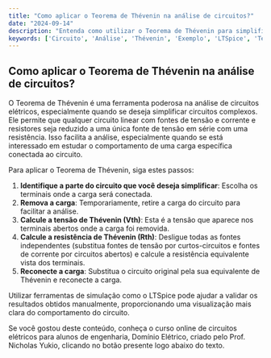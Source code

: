 ```yaml
---
title: "Como aplicar o Teorema de Thévenin na análise de circuitos?"
date: "2024-09-14"
description: "Entenda como utilizar o Teorema de Thévenin para simplificar a análise de circuitos elétricos."
keywords: ['Circuito', 'Análise', 'Thévenin', 'Exemplo', 'LTSpice', 'Tensão', 'Fonte']
---
```


## Como aplicar o Teorema de Thévenin na análise de circuitos?

O Teorema de Thévenin é uma ferramenta poderosa na análise de circuitos elétricos, especialmente quando se deseja simplificar circuitos complexos. Ele permite que qualquer circuito linear com fontes de tensão e corrente e resistores seja reduzido a uma única fonte de tensão em série com uma resistência. Isso facilita a análise, especialmente quando se está interessado em estudar o comportamento de uma carga específica conectada ao circuito.

Para aplicar o Teorema de Thévenin, siga estes passos:

1. **Identifique a parte do circuito que você deseja simplificar**: Escolha os terminais onde a carga será conectada.
2. **Remova a carga**: Temporariamente, retire a carga do circuito para facilitar a análise.
3. **Calcule a tensão de Thévenin (Vth)**: Esta é a tensão que aparece nos terminais abertos onde a carga foi removida.
4. **Calcule a resistência de Thévenin (Rth)**: Desligue todas as fontes independentes (substitua fontes de tensão por curtos-circuitos e fontes de corrente por circuitos abertos) e calcule a resistência equivalente vista dos terminais.
5. **Reconecte a carga**: Substitua o circuito original pela sua equivalente de Thévenin e reconecte a carga.

Utilizar ferramentas de simulação como o LTSpice pode ajudar a validar os resultados obtidos manualmente, proporcionando uma visualização mais clara do comportamento do circuito.

Se você gostou deste conteúdo, conheça o curso online de circuitos elétricos para alunos de engenharia, Domínio Elétrico, criado pelo Prof. Nicholas Yukio, clicando no botão presente logo abaixo do texto.